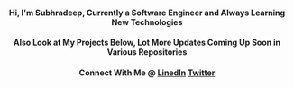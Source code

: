 <h4 align="center">Hi, I'm Subhradeep, Currently a Software Engineer and Always Learning New Technologies</h4>
<h4 align="center">Also Look at My Projects Below, Lot More Updates Coming Up Soon in Various Repositories</h4>
<h4 align="center">Connect With Me @ <a href="https://www.linkedin.com/in/sraynitjsr" target="blank"><b>LinedIn</b></a>&nbsp<a href="https://twitter.com/sraynitjsr" target="blank"><b>Twitter</b></a>
